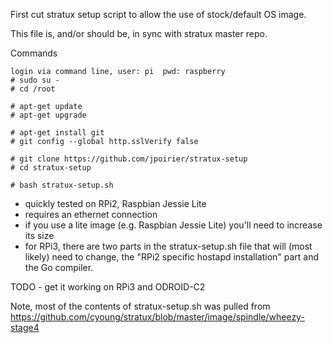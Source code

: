First cut stratux setup script to allow the use of stock/default OS image.

This file is, and/or should be, in sync with stratux master repo.

Commands

    login via command line, user: pi  pwd: raspberry
    # sudo su -
    # cd /root

    # apt-get update
    # apt-get upgrade

    # apt-get install git
    # git config --global http.sslVerify false

    # git clone https://github.com/jpoirier/stratux-setup
    # cd stratux-setup

    # bash stratux-setup.sh

- quickly tested on RPi2, Raspbian Jessie Lite
- requires an ethernet connection
- if you use a lite image (e.g. Raspbian Jessie Lite)
  you'll need to increase its size
- for RPi3, there are two parts in the stratux-setup.sh
  file that will (most likely) need to change, the
  "RPi2 specific hostapd installation" part and the Go
  compiler.

TODO - get it working on RPi3 and ODROID-C2


Note, most of the contents of stratux-setup.sh was pulled from
https://github.com/cyoung/stratux/blob/master/image/spindle/wheezy-stage4
